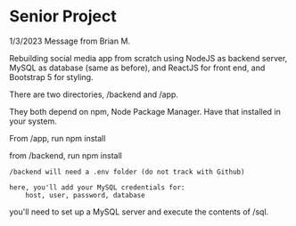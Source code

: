 # Senior Project

1/3/2023 Message from Brian M.

Rebuilding social media app from scratch using NodeJS as backend server, MySQL as database (same as before), and ReactJS for front end, and Bootstrap 5 for styling.

There are two directories, /backend and /app.

They both depend on npm, Node Package Manager.
Have that installed in your system.

From /app, run
    npm install

from /backend, run
    npm install

    /backend will need a .env folder (do not track with Github)

    here, you'll add your MySQL credentials for:
        host, user, password, database

you'll need to set up a MySQL server and execute the contents of /sql.


